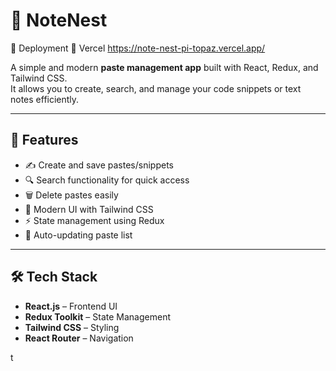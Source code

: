 # 📌 NoteNest
🚀 Deployment
🔹 Vercel 
https://note-nest-pi-topaz.vercel.app/

A simple and modern **paste management app** built with React, Redux, and Tailwind CSS.  
It allows you to create, search, and manage your code snippets or text notes efficiently.

---

## 🚀 Features
- ✍️ Create and save pastes/snippets
- 🔍 Search functionality for quick access
- 🗑️ Delete pastes easily
- 🎨 Modern UI with Tailwind CSS
- ⚡ State management using Redux
- 🔄 Auto-updating paste list

---

## 🛠️ Tech Stack
- **React.js** – Frontend UI
- **Redux Toolkit** – State Management
- **Tailwind CSS** – Styling
- **React Router** – Navigation

t
